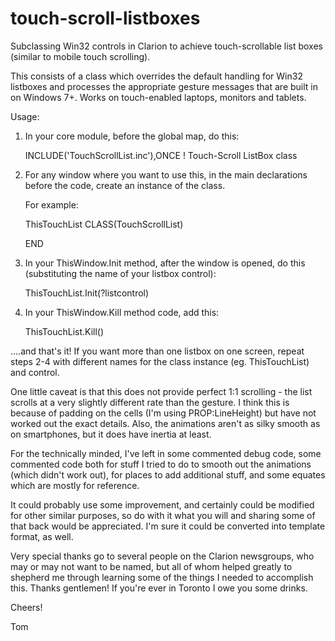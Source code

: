 # touch-scroll-listboxes
Subclassing Win32 controls in Clarion to achieve touch-scrollable list boxes 
(similar to mobile touch scrolling). 

This consists of a class which overrides the default handling for 
Win32 listboxes and processes the appropriate gesture messages that are built 
in on Windows 7+. Works on touch-enabled laptops, monitors and tablets. 

Usage:
1) In your core module, before the global map, do this:

   INCLUDE('TouchScrollList.inc'),ONCE ! Touch-Scroll ListBox class

2) For any window where you want to use this, in the main declarations 
before the code, create an instance of the class. 

   For example:

   ThisTouchList       CLASS(TouchScrollList)

   END

3) In your ThisWindow.Init method, after the window is opened, do this 
(substituting the name of your listbox control):

   ThisTouchList.Init(?listcontrol)

4) In your ThisWindow.Kill method code, add this:

   ThisTouchList.Kill()

....and that's it! If you want more than one listbox on one screen, 
repeat steps 2-4 with different names for the class instance (eg. 
ThisTouchList) and control.

One little caveat is that this does not provide perfect 1:1 scrolling - 
the list scrolls at a very slightly different rate than the gesture. 
I think this is because of padding on the cells (I'm using PROP:LineHeight) 
but have not worked out the exact details. Also, the animations aren't as 
silky smooth as on smartphones, but it does have inertia at least.

For the technically minded, I've left in some commented debug code, some 
commented code both for stuff I tried to do to smooth out the animations 
(which didn't work out), for places to add additional stuff, and some 
equates which are mostly for reference.

It could probably use some improvement, and certainly could be modified 
for other similar purposes, so do with it what you will and sharing some 
of that back would be appreciated. I'm sure it could be converted into 
template format, as well. 

Very special thanks go to several people on the Clarion newsgroups, 
who may or may not want to be named, but all of whom helped greatly 
to shepherd me through learning some of the things I needed to accomplish this. 
Thanks gentlemen! If you're ever in Toronto I owe you some drinks.

Cheers!

Tom
